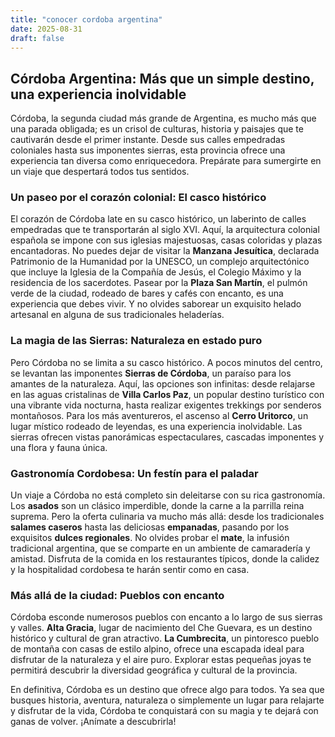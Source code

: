 ```yaml
---
title: "conocer cordoba argentina"
date: 2025-08-31
draft: false
---
```


## Córdoba Argentina: Más que un simple destino, una experiencia inolvidable

Córdoba, la segunda ciudad más grande de Argentina, es mucho más que una parada obligada; es un crisol de culturas, historia y paisajes que te cautivarán desde el primer instante.  Desde sus calles empedradas coloniales hasta sus imponentes sierras, esta provincia ofrece una experiencia tan diversa como enriquecedora.  Prepárate para sumergirte en un viaje que despertará todos tus sentidos.

### Un paseo por el corazón colonial:  El casco histórico

El corazón de Córdoba late en su casco histórico, un laberinto de calles empedradas que te transportarán al siglo XVI.  Aquí, la arquitectura colonial española se impone con sus iglesias majestuosas, casas coloridas y plazas encantadoras.  No puedes dejar de visitar la **Manzana Jesuítica**, declarada Patrimonio de la Humanidad por la UNESCO, un complejo arquitectónico que incluye la Iglesia de la Compañía de Jesús, el Colegio Máximo y la residencia de los sacerdotes.  Pasear por la **Plaza San Martín**, el pulmón verde de la ciudad, rodeado de bares y cafés con encanto, es una experiencia que debes vivir.  Y no olvides saborear un exquisito helado artesanal en alguna de sus tradicionales heladerías.

### La magia de las Sierras: Naturaleza en estado puro

Pero Córdoba no se limita a su casco histórico. A pocos minutos del centro, se levantan las imponentes **Sierras de Córdoba**, un paraíso para los amantes de la naturaleza.  Aquí, las opciones son infinitas:  desde relajarse en las aguas cristalinas de **Villa Carlos Paz**, un popular destino turístico con una vibrante vida nocturna, hasta realizar exigentes trekkings por senderos montañosos.  Para los más aventureros, el ascenso al **Cerro Uritorco**, un lugar místico rodeado de leyendas, es una experiencia inolvidable.  Las sierras ofrecen vistas panorámicas espectaculares, cascadas imponentes y una flora y fauna única.

### Gastronomía Cordobesa: Un festín para el paladar

Un viaje a Córdoba no está completo sin deleitarse con su rica gastronomía.  Los **asados** son un clásico imperdible, donde la carne a la parrilla reina suprema.  Pero la oferta culinaria va mucho más allá:  desde los tradicionales **salames caseros** hasta las deliciosas **empanadas**, pasando por los exquisitos **dulces regionales**.  No olvides probar el **mate**, la infusión tradicional argentina, que se comparte en un ambiente de camaradería y amistad.  Disfruta de la comida en los restaurantes típicos, donde la calidez y la hospitalidad cordobesa te harán sentir como en casa.


### Más allá de la ciudad: Pueblos con encanto

Córdoba esconde numerosos pueblos con encanto a lo largo de sus sierras y valles.  **Alta Gracia**, lugar de nacimiento del Che Guevara, es un destino histórico y cultural de gran atractivo.  **La Cumbrecita**, un pintoresco pueblo de montaña con casas de estilo alpino, ofrece una escapada ideal para disfrutar de la naturaleza y el aire puro.  Explorar estas pequeñas joyas te permitirá descubrir la diversidad geográfica y cultural de la provincia.

En definitiva, Córdoba es un destino que ofrece algo para todos. Ya sea que busques historia, aventura, naturaleza o simplemente un lugar para relajarte y disfrutar de la vida, Córdoba te conquistará con su magia y te dejará con ganas de volver.  ¡Anímate a descubrirla!
